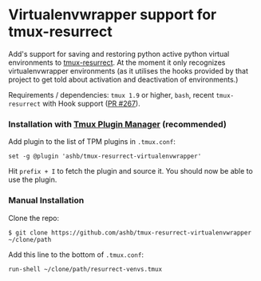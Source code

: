 # Virtualenvwrapper support for tmux-resurrect

Add's support for saving and restoring python active python virtual
environments to
[tmux-resurrect](https://github.com/tmux-plugins/tmux-resurrect). At the moment
it only recognizes virtualenvwrapper environments (as it utilises the hooks
provided by that project to get told about activation and deactivation of
environments.)

Requirements / dependencies: `tmux 1.9` or higher, `bash`, recent `tmux-resurrect`
with Hook support ([PR #267][hooks-pr]).

[hooks-pr]: https://github.com/tmux-plugins/tmux-resurrect/pull/267

### Installation with [Tmux Plugin Manager](https://github.com/tmux-plugins/tpm) (recommended)

Add plugin to the list of TPM plugins in `.tmux.conf`:

    set -g @plugin 'ashb/tmux-resurrect-virtualenvwrapper'

Hit `prefix + I` to fetch the plugin and source it. You should now be able to
use the plugin.

### Manual Installation

Clone the repo:

    $ git clone https://github.com/ashb/tmux-resurrect-virtualenvwrapper ~/clone/path

Add this line to the bottom of `.tmux.conf`:

    run-shell ~/clone/path/resurrect-venvs.tmux
